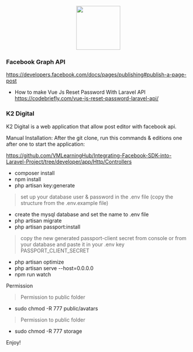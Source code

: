 <p align="center"><a href="https://web.facebook.com/k2digitalcambodia" target="_blank"><img src="https://scontent.fpnh2-2.fna.fbcdn.net/v/t1.6435-9/114757570_1195350050800627_7655988418641948680_n.png?_nc_cat=109&ccb=1-3&_nc_sid=09cbfe&_nc_eui2=AeGFntXCFlGyKdfX22IjvDR3GQN8H6-gijUZA3wfr6CKNWm8tC1gxYIOFubhbBs2n06tUyur7b3zqkM-DPQt725v&_nc_ohc=e6BI2K6YEI0AX_cc8aM&_nc_ht=scontent.fpnh2-2.fna&oh=d3607aed3d007a0f6f2ecad68a656f64&oe=612BBFA5" width="120"></a></p>

### Facebook Graph API
https://developers.facebook.com/docs/pages/publishing#publish-a-page-post


- How to make Vue Js Reset Password With Laravel API
https://codebriefly.com/vue-js-reset-password-laravel-api/

### K2 Digital

K2 Digital is a web application that allow post editor with facebook api.

Manual Installation:
After the git clone, run this commands & editions one after one to start the application:

https://github.com/VMLearningHub/Integrating-Facebook-SDK-into-Laravel-Project/tree/developer/app/Http/Controllers


 - composer install
 - npm install
 - php artisan key:generate
> set up your database user & password in the .env file (copy the structure from the .env.example file)
 - create the mysql database and set the name to .env file
 - php artisan migrate
 - php artisan passport:install
> copy the new generated passport-client secret from console or from your database and paste it in your .env key PASSPORT_CLIENT_SECRET
 - php artisan optimize
 - php artisan serve --host=0.0.0.0
 - npm run watch

Permission
> Permission to public folder
 - sudo chmod -R 777 public/avatars

> Permission to public folder
 - sudo chmod -R 777 storage

Enjoy!

